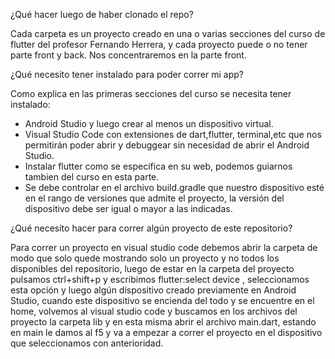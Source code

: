 ¿Qué hacer luego de haber clonado el repo?

Cada carpeta es un proyecto creado en una o varias secciones del curso de flutter del profesor Fernando Herrera, y cada proyecto puede o no tener parte front y back. Nos concentraremos en la parte front.

¿Qué necesito tener instalado para poder correr mi app?

Como explica en las primeras secciones del curso se necesita tener instalado:
- Android Studio y luego crear al menos un dispositivo virtual.
- Visual Studio Code con extensiones de dart,flutter, terminal,etc que nos permitirán poder abrir y debuggear sin necesidad de abrir el Android Studio.
- Instalar flutter como se especifica en su web, podemos guiarnos tambien del curso en esta parte.
- Se debe controlar en el archivo build.gradle que nuestro dispositivo esté en el rango de versiones que admite el proyecto, la versión del dispositivo debe ser igual o mayor a las indicadas.

¿Qué necesito hacer para correr algún proyecto de este repositorio?

Para correr un proyecto en visual studio code debemos abrir la carpeta de modo que solo quede mostrando solo un proyecto y no todos los disponibles del repositorio, luego de estar en la carpeta del proyecto pulsamos ctrl+shift+p y escribimos flutter:select device , seleccionamos esta opción y luego algún dispositivo creado previamente en Android Studio, cuando este dispositivo se encienda del todo y se encuentre en el home, volvemos al visual studio code y buscamos en los archivos del proyecto la carpeta lib y en esta misma abrir el archivo main.dart, estando en main le damos al f5 y va a empezar a correr el proyecto en el dispositivo que seleccionamos con anterioridad.


